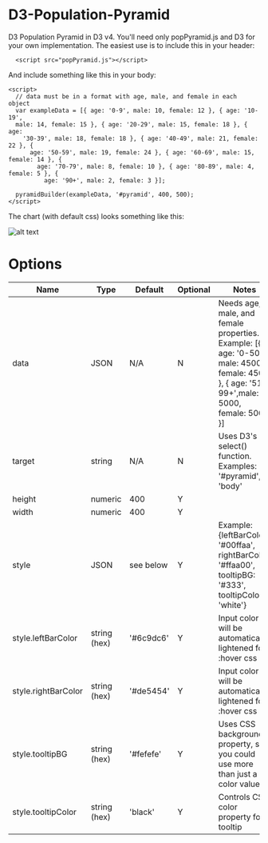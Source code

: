 # D3-Population-Pyramid
D3 Population Pyramid in D3 v4. You'll need only popPyramid.js and D3 for your own implementation. The easiest use is to include this in your header:

`  <script src="popPyramid.js"></script>`

And include something like this in your body:

```
<script>
  // data must be in a format with age, male, and female in each object
  var exampleData = [{ age: '0-9', male: 10, female: 12 }, { age: '10-19',
  male: 14, female: 15 }, { age: '20-29', male: 15, female: 18 }, { age:
    '30-39', male: 18, female: 18 }, { age: '40-49', male: 21, female: 22 }, {
      age: '50-59', male: 19, female: 24 }, { age: '60-69', male: 15, female: 14 }, {
        age: '70-79', male: 8, female: 10 }, { age: '80-89', male: 4, female: 5 }, {
          age: '90+', male: 2, female: 3 }];

  pyramidBuilder(exampleData, '#pyramid', 400, 500);
</script>
  ```

The chart (with default css) looks something like this:

![alt text](https://raw.github.com/doylek/D3-Population-Pyramid/screenshot/screenshot.png "example screenshot")


# Options

| Name | Type | Default| Optional |   Notes  |
|------|------|--------|----------|----------|
| data | JSON | N/A | N           | Needs age, male, and female properties. <br /> Example: [{ age: '0-50', male: 4500, female: 4500 }, { age: '51-99+',male: 5000, female: 5000 }]|
| target | string | N/A | N       | Uses D3's select() function. Examples: '#pyramid', 'body' |
| height | numeric | 400 | Y      |          |
| width |  numeric  | 400 | Y     |           |
| style | JSON    | see below | Y | Example: {leftBarColor: '#00ffaa', rightBarColor: '#ffaa00', tooltipBG: '#333', tooltipColor: 'white'} |
| style.leftBarColor | string (hex) | '#6c9dc6' | Y | Input color will be automatically lightened for :hover css |
| style.rightBarColor | string (hex) | '#de5454' | Y  | Input color will be automatically lightened for :hover css|
| style.tooltipBG |   string (hex) | '#fefefe' | Y  | Uses CSS background property, so you could use more than just a color value. |
| style.tooltipColor |   string (hex) | 'black' | Y  |  Controls CSS color property for tooltip  |
